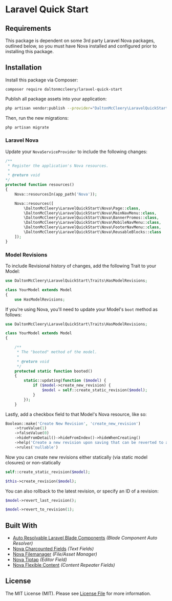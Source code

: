 # Laravel Quick Start

## Requirements

This package is dependent on some 3rd party Laravel Nova packages, outlined below, so you must have Nova installed and configured prior to installing this package.

## Installation

Install this package via Composer:

```composer
composer require daltonmccleery/laravel-quick-start
```

Publish all package assets into your application:
```bash
php artisan vendor:publish --provider="DaltonMcCleery\LaravelQuickStart\LaravelQuickStartServiceProvider" --force
```

Then, run the new migrations:
```bash
php artisan migrate
```

### Laravel Nova

Update your `NovaServiceProvider` to include the following changes:

```php
/**
 * Register the application's Nova resources.
 *
 * @return void
*/
protected function resources()
{
    Nova::resourcesIn(app_path('Nova'));

    Nova::resources([
        \DaltonMcCleery\LaravelQuickStart\Nova\Page::class,
        \DaltonMcCleery\LaravelQuickStart\Nova\MainNavMenu::class,
        \DaltonMcCleery\LaravelQuickStart\Nova\BannerPromos::class,
        \DaltonMcCleery\LaravelQuickStart\Nova\MobileNavMenu::class,
        \DaltonMcCleery\LaravelQuickStart\Nova\FooterNavMenu::class,
        \DaltonMcCleery\LaravelQuickStart\Nova\ReusableBlocks::class
    ]);
}
```

### Model Revisions

To include Revisional history of changes, add the following Trait to your Model:

```php
use DaltonMcCleery\LaravelQuickStart\Traits\HasModelRevisions;

class YourModel extends Model
{
    use HasModelRevisions;
```

If you're using Nova, you'll need to update your Model's `boot` method as follows:

```php
use DaltonMcCleery\LaravelQuickStart\Traits\HasModelRevisions;

class YourModel extends Model
{

    /**
     * The "booted" method of the model.
     *
     * @return void
     */
    protected static function booted()
    {
        static::updating(function ($model) {
            if ($model->create_new_revision) {
                $model = self::create_static_revision($model);
            }
        });
    }
```

Lastly, add a checkbox field to that Model's Nova resource, like so:

```php
Boolean::make('Create New Revision', 'create_new_revision')
    ->trueValue(1)
    ->falseValue(0)
    ->hideFromDetail()->hideFromIndex()->hideWhenCreating()
    ->help('Create a new revision upon saving that can be reverted to at any time.')
    ->rules('nullable')
```

Now you can create new revisions either statically (via static model closures) or non-statically 

```php
self::create_static_revision($model);

$this->create_revision($model);
```

You can also rollback to the latest revision, or specify an ID of a revision:

```php
$model->revert_last_revision();

$model->revert_to_revision(1);
```

## Built With

- [Auto Resolvable Laravel Blade Components](https://github.com/ahinkle/auto-resolvable-blade-components) _(Blade Component Auto Resolver)_
- [Nova Charcounted Fields](https://github.com/elevate-digital/nova-charcounted-fields) _(Text Fields)_
- [Nova Filemanager](https://github.com/InfinetyEs/Nova-Filemanager) _(File/Asset Manager)_
- [Nova Tiptap](https://github.com/manogi/nova-tiptap) _(Editor Field)_
- [Nova Flexible Content](https://github.com/whitecube/nova-flexible-content) _(Content Repeater Fields)_


## License

The MIT License (MIT). Please see [License File](LICENSE.md) for more information.
